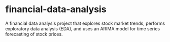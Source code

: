 # financial-data-analysis
A financial data analysis project that explores stock market trends, performs exploratory data analysis (EDA), and uses an ARIMA model for time series forecasting of stock prices.
